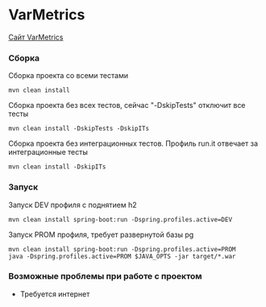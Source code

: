# VarMetrics

[Сайт VarMetrics](https://varmetrics.herokuapp.com/)


### Сборка 

Сборка проекта со всеми тестами
```
mvn clean install
```

Сборка проекта без всех тестов, сейчас "-DskipTests" отключит все тесты
```
mvn clean install -DskipTests -DskipITs
```

Сборка проекта без интеграционных тестов. Профиль run.it отвечает за интеграционные тесты
```
mvn clean install -DskipITs
```


### Запуск
Запуск DEV профиля с поднятием h2
```
mvn clean install spring-boot:run -Dspring.profiles.active=DEV
```

Запуск PROM профиля, требует развернутой базы pg
```
mvn clean install spring-boot:run -Dspring.profiles.active=PROM
java -Dspring.profiles.active=PROM $JAVA_OPTS -jar target/*.war
```

### Возможные проблемы при работе с проектом
- Требуется интернет